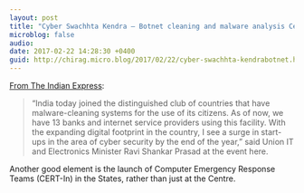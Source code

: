 ```yaml
---
layout: post
title: "Cyber Swachhta Kendra — Botnet cleaning and malware analysis Centre launched"
microblog: false
audio: 
date: 2017-02-22 14:28:30 +0400
guid: http://chirag.micro.blog/2017/02/22/cyber-swachhta-kendrabotnet.html
---
```

<p><a href="http://indianexpress.com/article/india/india-launches-cyber-swachhta-kendra-to-protect-citizens-4536440/" target="_blank">From The Indian Express</a>:</p>
<blockquote>“India today joined the distinguished club of countries that have malware-cleaning systems for the use of its citizens. As of now, we have 13 banks and internet service providers using this facility. With the expanding digital footprint in the country, I see a surge in start-ups in the area of cyber security by the end of the year,” said Union IT and Electronics Minister Ravi Shankar Prasad at the event here.</blockquote>
<p>Another good element is the launch of Computer Emergency Response Teams (CERT-In) in the States, rather than just at the Centre.</p>
